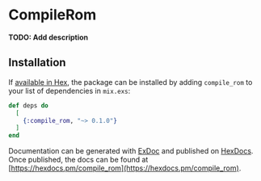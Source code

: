 # CompileRom

**TODO: Add description**

## Installation

If [available in Hex](https://hex.pm/docs/publish), the package can be installed
by adding `compile_rom` to your list of dependencies in `mix.exs`:

```elixir
def deps do
  [
    {:compile_rom, "~> 0.1.0"}
  ]
end
```

Documentation can be generated with [ExDoc](https://github.com/elixir-lang/ex_doc)
and published on [HexDocs](https://hexdocs.pm). Once published, the docs can
be found at [https://hexdocs.pm/compile_rom](https://hexdocs.pm/compile_rom).

